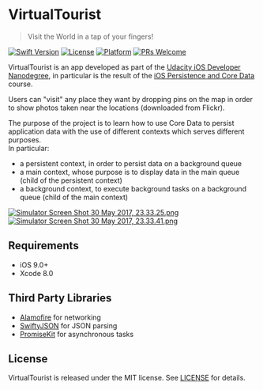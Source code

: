 # VirtualTourist
> Visit the World in a tap of your fingers!

[![Swift Version][swift-image]][swift-url]
[![License][license-image]][license-url]
[![Platform][platform-image]][platform-url]
[![PRs Welcome][prswelcome-image]][prswelcome-url]

VirtualTourist is an app developed as part of the [Udacity iOS Developer Nanodegree](https://www.udacity.com/course/ios-developer-nanodegree--nd003), in particular is the result of the [iOS Persistence and Core Data](https://www.udacity.com/course/ios-persistence-and-core-data--ud325) course.  
  
Users can "visit" any place they want by dropping pins on the map in order to show photos taken near the locations (downloaded from Flickr).    
  
The purpose of the project is to learn how to use Core Data to persist application data with the use of different contexts which serves different purposes.  
In particular:  
- a persistent context, in order to persist data on a background queue
- a main context, whose purpose is to display data in the main queue (child of the persistent context)
- a background context, to execute background tasks on a background queue (child of the main context)  
  
[![Simulator Screen Shot 30 May 2017, 23.33.25.png](https://s18.postimg.org/n8vl677cp/Simulator_Screen_Shot_30_May_2017_23.33.25.png)](https://postimg.org/image/bwizoeynp/)
[![Simulator Screen Shot 30 May 2017, 23.33.41.png](https://s12.postimg.org/k53fqpyb1/Simulator_Screen_Shot_30_May_2017_23.34.41.png)](https://postimg.org/image/bwizoeynp/)

## Requirements
- iOS 9.0+
- Xcode 8.0

## Third Party Libraries
- [Alamofire](https://github.com/Alamofire/Alamofire) for networking
- [SwiftyJSON](https://github.com/SwiftyJSON/SwiftyJSON) for JSON parsing
- [PromiseKit](https://github.com/mxcl/PromiseKit) for asynchronous tasks

## License
VirtualTourist is released under the MIT license. See [LICENSE](LICENSE) for details.

[swift-image]:https://img.shields.io/badge/swift-3.0-orange.svg
[swift-url]: https://swift.org/
[license-image]:https://img.shields.io/badge/License-MIT-blue.svg
[license-url]: LICENSE
[platform-image]:https://img.shields.io/cocoapods/p/LFAlertController.svg?style=flat
[platform-url]:https://cocoapods.org/pods/LFAlertController
[prswelcome-image]:https://img.shields.io/badge/PRs-welcome-brightgreen.svg?style=flat-square
[prswelcome-url]:https://makeapullrequest.com
